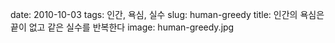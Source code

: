 date: 2010-10-03
tags: 인간, 욕심, 실수
slug: human-greedy
title: 인간의 욕심은 끝이 없고 같은 실수를 반복한다
image: human-greedy.jpg
